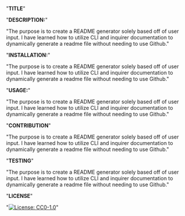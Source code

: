 "**TITLE**"


"**DESCRIPTION:**"

"The purpose is to create a README generator solely based off of user input. I have learned how to utilize CLI and inquirer documentation to dynamically generate a readme file without needing to use Github."

"**INSTALLATION:**"

"The purpose is to create a README generator solely based off of user input. I have learned how to utilize CLI and inquirer documentation to dynamically generate a readme file without needing to use Github."

"**USAGE:**"

"The purpose is to create a README generator solely based off of user input. I have learned how to utilize CLI and inquirer documentation to dynamically generate a readme file without needing to use Github."

"**CONTRIBUTION**"

"The purpose is to create a README generator solely based off of user input. I have learned how to utilize CLI and inquirer documentation to dynamically generate a readme file without needing to use Github."

"**TESTING**"

"The purpose is to create a README generator solely based off of user input. I have learned how to utilize CLI and inquirer documentation to dynamically generate a readme file without needing to use Github."

"**LICENSE**"

"[![License: CC0-1.0](https://licensebuttons.net/l/zero/1.0/80x15.png)](http://creativecommons.org/publicdomain/zero/1.0/)"

